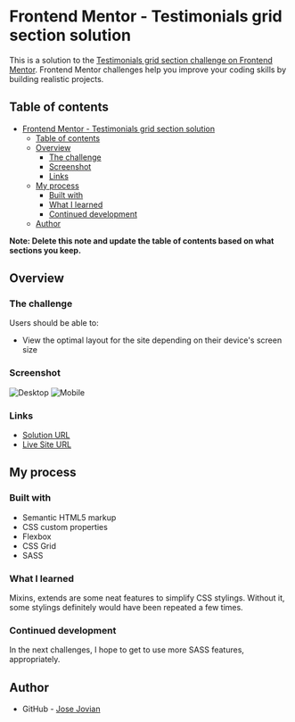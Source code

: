 # Frontend Mentor - Testimonials grid section solution

This is a solution to the [Testimonials grid section challenge on Frontend Mentor](https://www.frontendmentor.io/challenges/testimonials-grid-section-Nnw6J7Un7). Frontend Mentor challenges help you improve your coding skills by building realistic projects. 

## Table of contents

- [Frontend Mentor - Testimonials grid section solution](#frontend-mentor---testimonials-grid-section-solution)
	- [Table of contents](#table-of-contents)
	- [Overview](#overview)
		- [The challenge](#the-challenge)
		- [Screenshot](#screenshot)
		- [Links](#links)
	- [My process](#my-process)
		- [Built with](#built-with)
		- [What I learned](#what-i-learned)
		- [Continued development](#continued-development)
	- [Author](#author)

**Note: Delete this note and update the table of contents based on what sections you keep.**

## Overview

### The challenge

Users should be able to:

- View the optimal layout for the site depending on their device's screen size

### Screenshot

![Desktop](./result/desktop.jpg)
![Mobile](./result/mobile.jpg)

### Links

- [Solution URL](https://github.com/josejovian/frontendmentor-challenges/tree/main/testimonials-grid-section-main)
- [Live Site URL](https://josejovian.github.io/frontendmentor-challenges/testimonials-grid-section-main/)


## My process

### Built with

- Semantic HTML5 markup
- CSS custom properties
- Flexbox
- CSS Grid
- SASS

### What I learned

Mixins, extends are some neat features to simplify CSS stylings. Without it, some stylings definitely would have been repeated a few times.

### Continued development

In the next challenges, I hope to get to use more SASS features, appropriately.

## Author

- GitHub - [Jose Jovian](https://github.com/josejovian)
